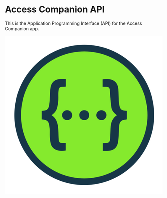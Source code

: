 # Access Companion API

This is the Application Programming Interface (API) for the Access Companion app.

![Logo](./assets/swagger-logo-png.png)
